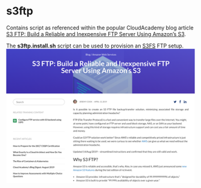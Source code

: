 # s3ftp
Contains script as referenced within the popular CloudAcademy blog article [S3 FTP: Build a Reliable and Inexpensive FTP Server Using Amazon’s S3](http://https://cloudacademy.com/blog/s3-ftp-server/).

The **s3ftp.install.sh** script can be used to provision an [S3FS](https://github.com/s3fs-fuse/s3fs-fuse) FTP setup. 
![S3FS FTP CloudAcademy Blog](/doc/s3fs.blog.png)